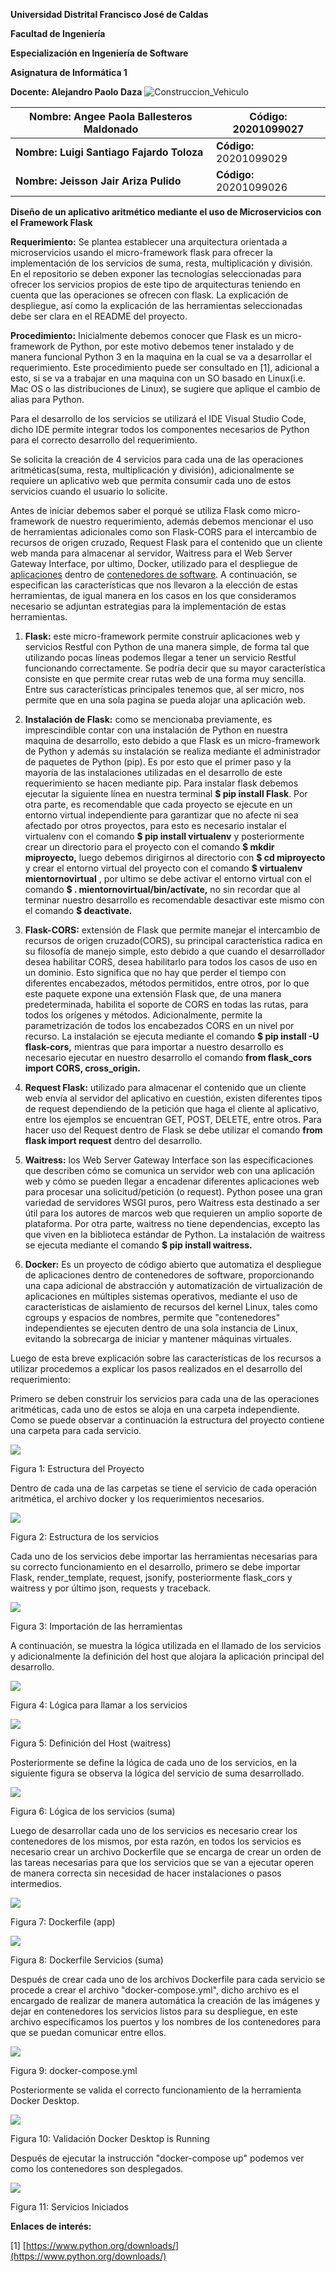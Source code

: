**Universidad Distrital Francisco José de Caldas**

**Facultad de Ingeniería**

**Especialización en Ingeniería de Software**

**Asignatura de Informática 1**

**Docente: Alejandro Paolo Daza**
  ![Construccion_Vehiculo](https://raw.githubusercontent.com/lsfajardot/microservicios/master/microservicios/0.PNG)

| **Nombre: Angee Paola Ballesteros Maldonado** | **Código: 20201099027** |
| --- | --- |
| **Nombre: Luigi Santiago Fajardo Toloza** | **Código:** 20201099029 |
| **Nombre: Jeisson Jair Ariza Pulido** | **Código:** 20201099026 |

**Diseño de un aplicativo aritmético mediante el uso de Microservicios con el Framework Flask**

**Requerimiento:** Se plantea establecer una arquitectura orientada a microservicios usando el micro-framework flask para ofrecer la implementación de los servicios de suma, resta, multiplicación y división. En el repositorio se deben exponer las tecnologías seleccionadas para ofrecer los servicios propios de este tipo de arquitecturas teniendo en cuenta que las operaciones se ofrecen con flask. La explicación de despliegue, así como la explicación de las herramientas seleccionadas debe ser clara en el README del proyecto.

**Procedimiento:** Inicialmente debemos conocer que Flask es un micro-framework de Python, por este motivo debemos tener instalado y de manera funcional Python 3 en la maquina en la cual se va a desarrollar el requerimiento. Este procedimiento puede ser consultado en [1], adicional a esto, si se va a trabajar en una maquina con un SO basado en Linux(i.e. Mac OS o las distribuciones de Linux), se sugiere que aplique el cambio de alias para Python.

Para el desarrollo de los servicios se utilizará el IDE Visual Studio Code, dicho IDE permite integrar todos los componentes necesarios de Python para el correcto desarrollo del requerimiento.

Se solicita la creación de 4 servicios para cada una de las operaciones aritméticas(suma, resta, multiplicación y división), adicionalmente se requiere un aplicativo web que permita consumir cada uno de estos servicios cuando el usuario lo solicite.

Antes de iniciar debemos saber el porqué se utiliza Flask como micro-framework de nuestro requerimiento, además debemos mencionar el uso de herramientas adicionales como son Flask-CORS para el intercambio de recursos de origen cruzado, Request Flask para el contenido que un cliente web manda para almacenar al servidor, Waitress para el Web Server Gateway Interface, por ultimo, Docker, utilizado para el despliegue de [aplicaciones](https://es.wikipedia.org/wiki/Aplicaci%C3%B3n_inform%C3%A1tica) dentro de [contenedores de software](https://es.wikipedia.org/wiki/Contenedores_de_software). A continuación, se especifican las características que nos llevaron a la elección de estas herramientas, de igual manera en los casos en los que consideramos necesario se adjuntan estrategias para la implementación de estas herramientas.

1. **Flask:** este micro-framework permite construir aplicaciones web y servicios Restful con Python de una manera simple, de forma tal que utilizando pocas líneas podemos llegar a tener un servicio Restful funcionando correctamente. Se podría decir que su mayor característica consiste en que permite crear rutas web de una forma muy sencilla. Entre sus características principales tenemos que, al ser micro, nos permite que en una sola pagina se pueda alojar una aplicación web.
  1. **Instalación de Flask:** como se mencionaba previamente, es imprescindible contar con una instalación de Python en nuestra maquina de desarrollo, esto debido a que Flask es un micro-framework de Python y además su instalación se realiza mediante el administrador de paquetes de Python (pip). Es por esto que el primer paso y la mayoría de las instalaciones utilizadas en el desarrollo de este requerimiento se hacen mediante pip. Para instalar flask debemos ejecutar la siguiente línea en nuestra terminal **$ pip install Flask**. Por otra parte, es recomendable que cada proyecto se ejecute en un entorno virtual independiente para garantizar que no afecte ni sea afectado por otros proyectos, para esto es necesario instalar el virtualenv con el comando **$ pip install virtualenv** y posteriormente crear un directorio para el proyecto con el comando **$ mkdir miproyecto,** luego debemos dirigirnos al directorio con **$ cd miproyecto** y crear el entorno virtual del proyecto con el comando **$ virtualenv mientornovirtual** , por ultimo se debe activar el entorno virtual con el comando **$ . mientornovirtual/bin/actívate,** no sin recordar que al terminar nuestro desarrollo es recomendable desactivar este mismo con el comando **$ deactivate.**

1. **Flask-CORS:** extensión de Flask que permite manejar el intercambio de recursos de origen cruzado(CORS), su principal característica radica en su filosofía de manejo simple, esto debido a que cuando el desarrollador desea habilitar CORS, desea habilitarlo para todos los casos de uso en un dominio. Esto significa que no hay que perder el tiempo con diferentes encabezados, métodos permitidos, entre otros, por lo que este paquete expone una extensión Flask que, de una manera predeterminada, habilita el soporte de CORS en todas las rutas, para todos los orígenes y métodos. Adicionalmente, permite la parametrización de todos los encabezados CORS en un nivel por recurso. La instalación se ejecuta mediante el comando **$ pip install -U flask-cors,** mientras que para importar a nuestro desarrollo es necesario ejecutar en nuestro desarrollo el comando **from flask\_cors import CORS, cross\_origin.**

1. **Request Flask:** utilizado para almacenar el contenido que un cliente web envía al servidor del aplicativo en cuestión, existen diferentes tipos de request dependiendo de la petición que haga el cliente al aplicativo, entre los ejemplos se encuentran GET, POST, DELETE, entre otros. Para hacer uso del Request dentro de Flask se debe utilizar el comando **from flask import request** dentro del desarrollo.

1. **Waitress:** los Web Server Gateway Interface son las especificaciones que describen cómo se comunica un servidor web con una aplicación web y cómo se pueden llegar a encadenar diferentes aplicaciones web para procesar una solicitud/petición (o request). Python posee una gran variedad de servidores WSGI puros, pero Waitress esta destinado a ser útil para los autores de marcos web que requieren un amplio soporte de plataforma. Por otra parte, waitress no tiene dependencias, excepto las que viven en la biblioteca estándar de Python. La instalación de waitress se ejecuta mediante el comando **$ pip install waitress.**

1. **Docker:** Es un proyecto de código abierto que automatiza el despliegue de aplicaciones dentro de contenedores de software, proporcionando una capa adicional de abstracción y automatización de virtualización de aplicaciones en múltiples sistemas operativos, mediante el uso de características de aislamiento de recursos del kernel Linux, tales como cgroups y espacios de nombres, permite que &quot;contenedores&quot; independientes se ejecuten dentro de una sola instancia de Linux, evitando la sobrecarga de iniciar y mantener máquinas virtuales.

Luego de esta breve explicación sobre las características de los recursos a utilizar procedemos a explicar los pasos realizados en el desarrollo del requerimiento:

Primero se deben construir los servicios para cada una de las operaciones aritméticas, cada uno de estos se aloja en una carpeta independiente. Como se puede observar a continuación la estructura del proyecto contiene una carpeta para cada servicio.

![](RackMultipart20200420-4-1nezcsg_html_4ca9f2e4c3aab60e.png)

Figura 1: Estructura del Proyecto

Dentro de cada una de las carpetas se tiene el servicio de cada operación aritmética, el archivo docker y los requerimientos necesarios.

![](RackMultipart20200420-4-1nezcsg_html_d39707ffec41dace.png)

Figura 2: Estructura de los servicios

Cada uno de los servicios debe importar las herramientas necesarias para su correcto funcionamiento en el desarrollo, primero se debe importar Flask, render\_template, request, jsonify, posteriormente flask\_cors y waitress y por último json, requests y traceback.

![](RackMultipart20200420-4-1nezcsg_html_16fcba40cb275508.png)

Figura 3: Importación de las herramientas

A continuación, se muestra la lógica utilizada en el llamado de los servicios y adicionalmente la definición del host que alojara la aplicación principal del desarrollo.

![](RackMultipart20200420-4-1nezcsg_html_4762d689a8e51103.png)

Figura 4: Lógica para llamar a los servicios

![](RackMultipart20200420-4-1nezcsg_html_57f56728bcda30af.png)

Figura 5: Definición del Host (waitress)

Posteriormente se define la lógica de cada uno de los servicios, en la siguiente figura se observa la lógica del servicio de suma desarrollado.

![](RackMultipart20200420-4-1nezcsg_html_90ab2a000c147d7c.png)

Figura 6: Lógica de los servicios (suma)

Luego de desarrollar cada uno de los servicios es necesario crear los contenedores de los mismos, por esta razón, en todos los servicios es necesario crear un archivo Dockerfile que se encarga de crear un orden de las tareas necesarias para que los servicios que se van a ejecutar operen de manera correcta sin necesidad de hacer instalaciones o pasos intermedios.

![](RackMultipart20200420-4-1nezcsg_html_b40bf373b1f1b6c1.png)

Figura 7: Dockerfile (app)

![](RackMultipart20200420-4-1nezcsg_html_f3edc54f5a6f5046.png)

Figura 8: Dockerfile Servicios (suma)

Después de crear cada uno de los archivos Dockerfile para cada servicio se procede a crear el archivo &quot;docker-compose.yml&quot;, dicho archivo es el encargado de realizar de manera automática la creación de las imágenes y dejar en contenedores los servicios listos para su despliegue, en este archivo especificamos los puertos y los nombres de los contenedores para que se puedan comunicar entre ellos.

![](RackMultipart20200420-4-1nezcsg_html_63aa4501f8e7de1a.png)

Figura 9: docker-compose.yml

Posteriormente se valida el correcto funcionamiento de la herramienta Docker Desktop.

![](RackMultipart20200420-4-1nezcsg_html_22095078fdfd2a8.png)

Figura 10: Validación Docker Desktop is Running

Después de ejecutar la instrucción &quot;docker-compose up&quot; podemos ver como los contenedores son desplegados.

![](RackMultipart20200420-4-1nezcsg_html_d354fea0bb98fa21.png)

Figura 11: Servicios Iniciados

**Enlaces de interés:**

[1] [https://www.python.org/downloads/](https://www.python.org/downloads/)
